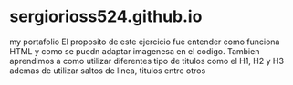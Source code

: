 # sergiorioss524.github.io
my portafolio
El proposito de este ejercicio fue entender como funciona HTML y como se puedn adaptar imagenesa en el codigo. Tambien aprendimos a como utilizar diferentes tipo de
titulos como el H1, H2 y H3 ademas de utilizar saltos de linea, titulos entre otros
